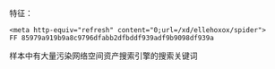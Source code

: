 特征：
```
<meta http-equiv="refresh" content="0;url=/xd/ellehoxox/spider">
FF 85979a919b9a8c9796dfabb2dfbddf939adf9b9098df939a
```
样本中有大量污染网络空间资产搜索引擎的搜索关键词